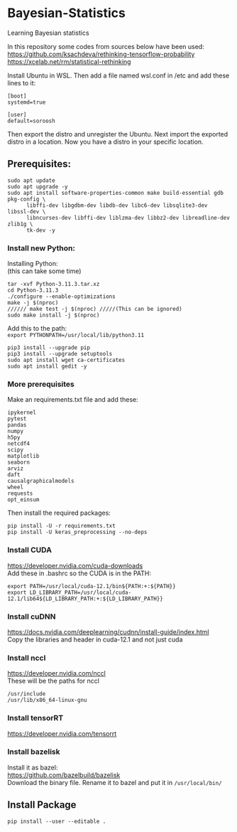 # Bayesian-Statistics
Learning Bayesian statistics

In this repository some codes from sources below have been used:\
https://github.com/ksachdeva/rethinking-tensorflow-probability \
https://xcelab.net/rm/statistical-rethinking


Install Ubuntu in WSL. Then add a file named wsl.conf in /etc and add these lines to it:
```
[boot]
systemd=true

[user]
default=soroosh
```
Then export the distro and unregister the Ubuntu. Next import the exported distro in a location. Now you have a distro in your specific location.

## Prerequisites:
```
sudo apt update
sudo apt upgrade -y
sudo apt install software-properties-common make build-essential gdb pkg-config \
      libffi-dev libgdbm-dev libdb-dev libc6-dev libsqlite3-dev libssl-dev \
      libncurses-dev libffi-dev liblzma-dev libbz2-dev libreadline-dev zlib1g \
      tk-dev -y
```

### Install new Python:
Installing Python:\
(this can take some time)
```
tar -xvf Python-3.11.3.tar.xz
cd Python-3.11.3
./configure --enable-optimizations
make -j $(nproc)
////// make test -j $(nproc) /////(This can be ignored)
sudo make install -j $(nproc)
```
Add this to the path: \
`export PYTHONPATH=/usr/local/lib/python3.11`

```
pip3 install --upgrade pip
pip3 install --upgrade setuptools
sudo apt install wget ca-certificates
sudo apt install gedit -y
```
### More prerequisites
Make an requirements.txt file and add these:
```
ipykernel
pytest
pandas
numpy
h5py
netcdf4
scipy
matplotlib
seaborn
arviz
daft
causalgraphicalmodels
wheel
requests
opt_einsum
```
Then install the required packages:
```
pip install -U -r requirements.txt
pip install -U keras_preprocessing --no-deps
```
### Install CUDA
https://developer.nvidia.com/cuda-downloads \
Add these in .bashrc so the CUDA is in the PATH:
```
export PATH=/usr/local/cuda-12.1/bin${PATH:+:${PATH}}
export LD_LIBRARY_PATH=/usr/local/cuda-12.1/lib64${LD_LIBRARY_PATH:+:${LD_LIBRARY_PATH}}
```
### Install cuDNN
https://docs.nvidia.com/deeplearning/cudnn/install-guide/index.html \
Copy the libraries and header in cuda-12.1 and not just cuda
### Install nccl
https://developer.nvidia.com/nccl \
These will be the paths for nccl
```
/usr/include
/usr/lib/x86_64-linux-gnu
```
### Install tensorRT
https://developer.nvidia.com/tensorrt
### Install bazelisk
Install it as bazel: \
https://github.com/bazelbuild/bazelisk \
Download the binary file. Rename it to bazel and put it in `/usr/local/bin/`

## Install Package
`pip install --user --editable .`
